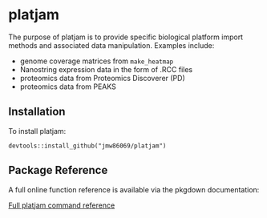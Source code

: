 # platjam

The purpose of platjam is to provide specific biological
platform import methods and associated data manipulation.
Examples include:

* genome coverage matrices from `make_heatmap`
* Nanostring expression data in the form of .RCC files
* proteomics data from Proteomics Discoverer (PD)
* proteomics data from PEAKS


## Installation

To install platjam:

```
devtools::install_github("jmw86069/platjam")
```


## Package Reference

A full online function reference is available via the pkgdown
documentation:

[Full platjam command reference](https://jmw86069.github.io/platjam/)

